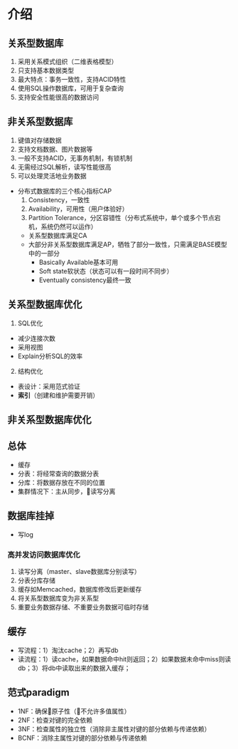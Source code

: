 # 介绍

## 关系型数据库
1. 采用关系模式组织（二维表格模型）
2. 只支持基本数据类型
3. 最大特点：事务一致性，支持ACID特性
4. 使用SQL操作数据库，可用于复杂查询
5. 支持安全性能很高的数据访问

## 非关系型数据库
1. 键值对存储数据
2. 支持文档数据、图片数据等
3. 一般不支持ACID，无事务机制，有锁机制
4. 无需经过SQL解析，读写性能很高
5. 可以处理灵活地业务数据

* 分布式数据库的三个核心指标CAP
    1. Consistency，一致性
    2. Availability，可用性（用户体验好）
    3. Partition Tolerance，分区容错性（分布式系统中，单个或多个节点宕机，系统仍然可以运作）
    * 关系型数据库满足CA
    * 大部分非关系型数据库满足AP，牺牲了部分一致性，只需满足BASE模型中的一部分
        * Basically Available基本可用
        * Soft state软状态（状态可以有一段时间不同步）
        * Eventually consistency最终一致

## 关系型数据库优化
1. SQL优化
* 减少连接次数
* 采用视图
* Explain分析SQL的效率
2. 结构优化
* 表设计：采用范式验证
* **索引**（创建和维护需要开销）

## 非关系型数据库优化

## 总体
* 缓存
* 分表：将经常查询的数据分表
* 分库：将数据存放在不同的位置
* 集群情况下：主从同步，读写分离

## 数据库挂掉
* 写log

### 高并发访问数据库优化
1. 读写分离（master、slave数据库分别读写）
2. 分表分库存储
3. 缓存如Memcached，数据库修改后更新缓存
4. 将关系型数据库变为非关系型
5. 重要业务数据存储、不重要业务数据可临时存储

## 缓存
* 写流程：1）淘汰cache；2）再写db
* 读流程：1）读cache，如果数据命中hit则返回；2）如果数据未命中miss则读db；3）将db中读取出来的数据入缓存；

## 范式paradigm
* 1NF：确保原子性（不允许多值属性）
* 2NF：检查对键的完全依赖
* 3NF：检查属性的独立性（消除非主属性对键的部分依赖与传递依赖）
* BCNF：消除主属性对键的部分依赖与传递依赖